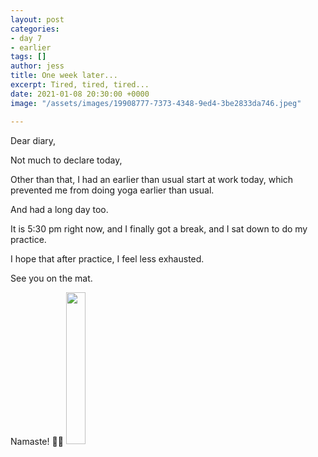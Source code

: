 ```yaml
---
layout: post
categories:
- day 7
- earlier
tags: []
author: jess
title: One week later...
excerpt: Tired, tired, tired...
date: 2021-01-08 20:30:00 +0000
image: "/assets/images/19908777-7373-4348-9ed4-3be2833da746.jpeg"

---
```

Dear diary,

Not much to declare today,

Other than that, I had an earlier than usual start at work today, which prevented me from doing yoga earlier than usual.

And had a long day too.

It is 5:30 pm right now, and I finally got a break, and I sat down to do my practice.

I hope that after practice, I feel less exhausted.

See you on the mat.

Namaste! 🧘‍♀️ <img width="25%" height="25%" src="{{site.url}}{{site.baseurl}}/assets/images/jess-signature.gif">